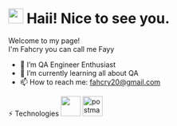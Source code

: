 <h1><img src="https://emojis.slackmojis.com/emojis/images/1531849430/4246/blob-sunglasses.gif?1531849430" width="30"/> Haii! Nice to see you.</h1>
<p>Welcome to my page! </br> I'm Fahcry you can call me Fayy</p>

  - 🔭 I’m QA Engineer Enthusiast
  - 💬 I’m currently learning all about QA
  - 📫 How to reach me: fahcry20@gmail.com

⚡ Technologies
<img src= "https://img.icons8.com/?size=100&id=VOnRj9vGpXV8&format=png&color=000000" width="40" height="40"/>
<img src="https://www.vectorlogo.zone/logos/getpostman/getpostman-icon.svg" alt="postman" width="40" height="40"/>

